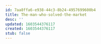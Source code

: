 ```yaml
---
id: 7aa8ffa6-e938-44c3-8b24-4957699600b4
title: The-man-who-solved-the-market
desc: ''
updated: 1603544376117
created: 1603544376117
stub: false
---
```


